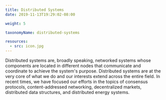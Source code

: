 ```yaml
---
title: Distributed Systems
date: 2019-11-13T19:29:02-08:00

weight: 5

taxonomyName: distributed-systems

resources:
  - src: icon.jpg
---
```

Distributed systems are, broadly speaking, networked systems whose components are located in different nodes that communicate and coordinate to achieve the system's purpose. Distributed systems are at the very core of what we do and our interests extend across the entire field. In recent times, we have focused our efforts in the topics of consensus protocols, content-addressed networking, decentralized markets, distributed data structures, and distributed energy systems.
